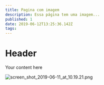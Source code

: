 ```yaml
---
title: Pagina com imagem
description: Essa página tem uma imagem...
published: 1
date: 2019-06-12T13:25:36.142Z
tags: 
---
```


# Header

Your content here

![screen_shot_2019-06-11_at_10.19.21.png](/screen_shot_2019-06-11_at_10.19.21.png)